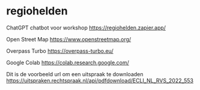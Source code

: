 # regiohelden

ChatGPT chatbot voor workshop 
https://regiohelden.zapier.app/

Open Street Map
https://www.openstreetmap.org/

Overpass Turbo
https://overpass-turbo.eu/

Google Colab
https://colab.research.google.com/

Dit is de voorbeeld url om een uitspraak te downloaden
https://uitspraken.rechtspraak.nl/api/pdfdownload/ECLI_NL_RVS_2022_553
